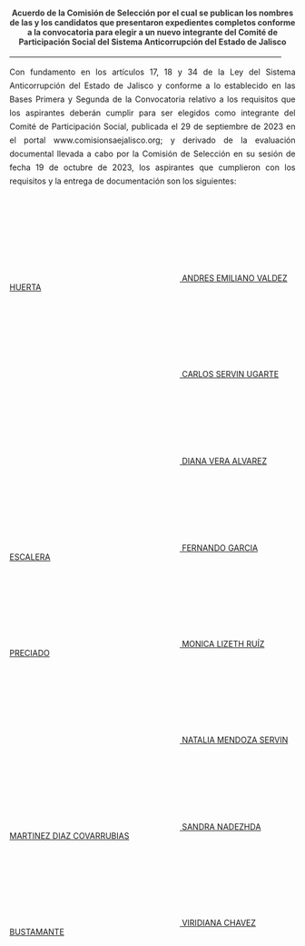 <!--- title: "" feature_text: | # PRIMERA ETAPA DEL PROCESO DE SELECCIÓN 2020 --->
<h4 style="color: #333333; text-align:center">Acuerdo de la Comisión de Selección por el cual se publican los nombres de las y los candidatos que presentaron expedientes completos conforme a la convocatoria  para elegir a un nuevo integrante del Comité de Participación Social del Sistema Anticorrupción del Estado de Jalisco</h4>
<div style="text-align:center">
    <hr style="width:95%">
</div>
<div style="text-align:justify; line-height: 1.5rem"><span>Con fundamento en los artículos 17, 18 y 34 de la Ley del Sistema Anticorrupción del Estado de Jalisco y conforme a lo establecido en las Bases Primera y Segunda de la Convocatoria relativo a los requisitos que los aspirantes deberán cumplir para ser elegidos como integrante del Comité de Participación Social, publicada el 29 de septiembre de 2023 en el portal www.comisionsaejalisco.org; y derivado de la evaluación documental llevada a cabo por la Comisión de Selección en su sesión de fecha 19 de octubre de 2023, los aspirantes que cumplieron con los requisitos y la entrega de documentación son los siguientes:

</span></div>
<p></p>
<p></p>
<p></p>
<div class="row">
    <div class="column">
         <a href="/CV2022/ANDRES EMILIANO VALDEZ HUERTA.pdf" class="hangingindent">
            <svg class="icon" role="img">
                <use xlink:href="#doc-pdf"></use>
            </svg> <span class="specialunderline" style="line-height: 1rem; vertical-align: text-bottom;">
ANDRES EMILIANO VALDEZ HUERTA</span></a>
          <br>
        <a href="/CV2022/CARLOS SERVIN UGARTE.pdf" class="hangingindent">
            <svg class="icon" role="img">
                <use xlink:href="#doc-pdf"></use>
            </svg> <span class="specialunderline" style="line-height: 1rem; vertical-align: text-bottom;">
CARLOS SERVIN UGARTE</span></a>
        <br>
            <a href="/CV2022/DIANA VERA ALVAREZ.pdf" class="hangingindent">
            <svg class="icon" role="img">
                <use xlink:href="#doc-pdf"></use>
            </svg> <span class="specialunderline" style="line-height: 1rem; vertical-align: text-bottom;">
DIANA VERA ALVAREZ</span></a>
          <br>
         <a href="/CV2022/FERNANDO GARCIA ESCALERA_compressed.pdf" class="hangingindent">
            <svg class="icon" role="img">
                <use xlink:href="#doc-pdf"></use>
            </svg> <span class="specialunderline" style="line-height: 1rem; vertical-align: text-bottom;">
FERNANDO GARCIA ESCALERA</span></a>
<br>
<a href="/CV2022/MONICA LIZETH RUÍZ PRECIADO.PDF" class="hangingindent">
            <svg class="icon" role="img">
                <use xlink:href="#doc-pdf"></use>
            </svg> <span class="specialunderline" style="line-height: 1rem; vertical-align: text-bottom;">
MONICA LIZETH RUÍZ PRECIADO</span></a>
<br>
<a href="/CV2022/NATALIA MENDOZA SERVIN.pdf" class="hangingindent">
            <svg class="icon" role="img">
                <use xlink:href="#doc-pdf"></use>
            </svg> <span class="specialunderline" style="line-height: 1rem; vertical-align: text-bottom;">
NATALIA MENDOZA SERVIN</span></a>        
 <br>
<a href="/CV2022/SANDRA NADEZHDA MARTINEZ DIAZ COVARRUBIAS.pdf" class="hangingindent">
            <svg class="icon" role="img">
                <use xlink:href="#doc-pdf"></use>
            </svg> <span class="specialunderline" style="line-height: 1rem; vertical-align: text-bottom;">
SANDRA NADEZHDA MARTINEZ DIAZ COVARRUBIAS</span></a>       
  <br>      
    <a href="/CV2022/VIRIDIANA CHAVEZ BUSTAMANTE.pdf" class="hangingindent">
            <svg class="icon" role="img">
                <use xlink:href="#doc-pdf"></use>
            </svg> <span class="specialunderline" style="line-height: 1rem; vertical-align: text-bottom;">
VIRIDIANA CHAVEZ BUSTAMANTE</span></a>     
     
<br> 
</div>
<p></p>
<p style="text-align:center"></p>
<p></p>
<p></p>
